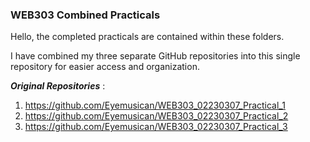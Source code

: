 ### WEB303 Combined Practicals

Hello, the completed practicals are contained within these folders.

I have combined my three separate GitHub repositories into this single repository for easier access and organization.

***Original Repositories*** : 

1. https://github.com/Eyemusican/WEB303_02230307_Practical_1
2. https://github.com/Eyemusican/WEB303_02230307_Practical_2
3. https://github.com/Eyemusican/WEB303_02230307_Practical_3

